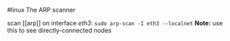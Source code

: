 #linux 
The ARP scanner

scan [[arp]] on interface *eth3*: `sudo arp-scan -I eth3 --localnet`
**Note:** use this to see directly-connected nodes